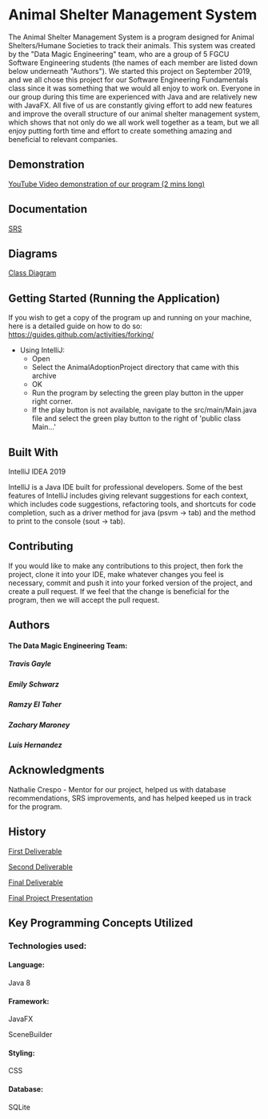 # Animal Shelter Management System

The Animal Shelter Management System is a program designed for Animal Shelters/Humane Societies to track their animals. This system was created by the "Data Magic Engineering" team, who are a group of 5 FGCU Software Engineering students (the names of each member are listed down below underneath "Authors"). We started this project on September 2019, and we all chose this project for our Software Engineering Fundamentals class since it was something that we would all enjoy to work on. Everyone in our group during this time are experienced with Java and are relatively new with JavaFX. All five of us are constantly giving effort to add new features and improve the overall structure of our animal shelter management system, which shows that not only do we all work well together as a team, but we all enjoy putting forth time and effort to create something amazing and beneficial to relevant companies.


## Demonstration

[YouTube Video demonstration of our program (2 mins long)](https://www.youtube.com/watch?v=rEBMXnVyjAY&feature=youtu.be)

## Documentation

[SRS](documents/SRS.pdf)

## Diagrams

[Class Diagram](documents/Class_Diagram.JPG)

## Getting Started (Running the Application)

If you wish to get a copy of the program up and running on your machine, here is a detailed guide on how to do so: https://guides.github.com/activities/forking/

* Using IntelliJ:
  * Open
  * Select the AnimalAdoptionProject directory that came with this archive
  * OK
  * Run the program by selecting the green play button in the upper right corner.
  * If the play button is not available, navigate to the src/main/Main.java file and select the green play button to the right of 'public class Main...'

## Built With

IntelliJ IDEA 2019

IntelliJ is a Java IDE built for professional developers. Some of the best features of IntelliJ includes giving relevant suggestions for each context, which includes code suggestions, refactoring tools, and shortcuts for code completion, such as a driver method for java (psvm -> tab) and the method to print to the console (sout -> tab).

## Contributing

If you would like to make any contributions to this project, then fork the project, clone it into your IDE, make whatever changes you feel is necessary, commit and push it into your forked version of the project, and create a pull request. If we feel that the change is beneficial for the program, then we will accept the pull request.

## Authors

#### The Data Magic Engineering Team: 

##### Travis Gayle

##### Emily Schwarz

##### Ramzy El Taher

##### Zachary Maroney

##### Luis Hernandez

## Acknowledgments

Nathalie Crespo - Mentor for our project, helped us with database recommendations, SRS improvements, and has helped keeped us in track for the program.

## History

[First Deliverable](https://www.youtube.com/watch?v=AO-EwASzAlE&feature=youtu.be)

[Second Deliverable](https://www.youtube.com/watch?v=PWZGA3bWjR4&feature=youtu.be)

[Final Deliverable](https://www.youtube.com/watch?v=rEBMXnVyjAY&feature=youtu.be)

[Final Project Presentation](https://docs.google.com/presentation/d/1i3vpx4oN-gIv3jzLdffUpt-qf1DuTPqymr4MR0mEe_o/edit?usp=sharing)

## Key Programming Concepts Utilized

### Technologies used:

#### Language:

Java 8

#### Framework:

JavaFX

SceneBuilder

#### Styling:

CSS

#### Database:

SQLite

